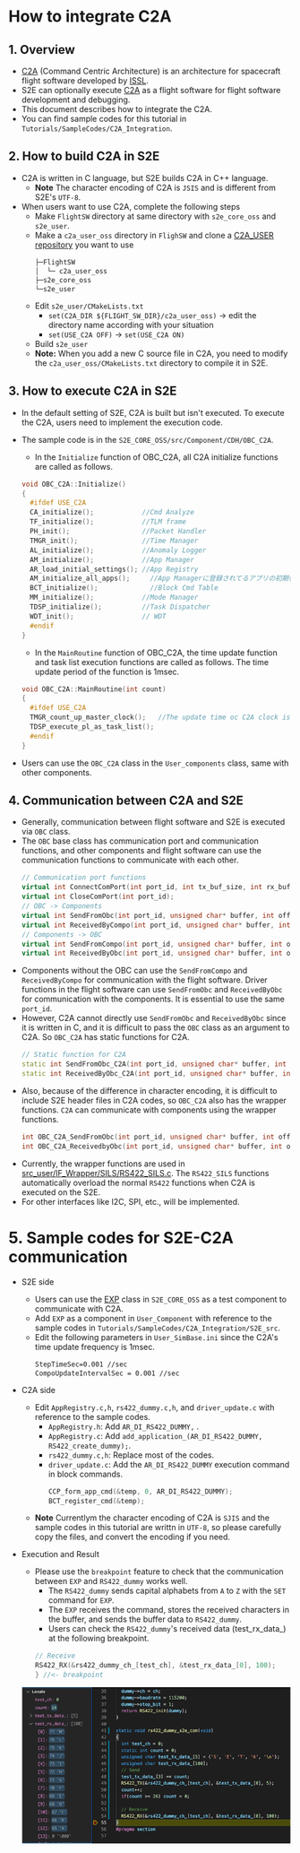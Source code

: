 # How to integrate C2A

## 1.  Overview
- [C2A](https://gitlab.com/ut_issl/c2a) (Command Centric Architecture) is an architecture for spacecraft flight software developed by [ISSL](https://www.space.t.u-tokyo.ac.jp/nlab/index.html).
- S2E can optionally execute [C2A](https://gitlab.com/ut_issl/c2a) as a flight software for flight software development and debugging.
- This document describes how to integrate the C2A.
- You can find sample codes for this tutorial in `Tutorials/SampleCodes/C2A_Integration`.

## 2. How to build C2A in S2E
- C2A is written in C language, but S2E builds C2A in C++ language.
  - **Note** The character encoding of C2A is `JSIS` and is different from S2E's `UTF-8`.
- When users want to use C2A, complete the following steps
  - Make `FlightSW` directory at same directory with `s2e_core_oss` and `s2e_user`.
  - Make a `c2a_user_oss` directory in `FlighSW` and clone a [C2A_USER repository](https://gitlab.com/ut_issl/c2a/c2a_user_oss) you want to use
    ```
    ├─FlightSW  
    │  └─ c2a_user_oss
    ├─s2e_core_oss
    └─s2e_user  
  - Edit `s2e_user/CMakeLists.txt`
    - `set(C2A_DIR ${FLIGHT_SW_DIR}/c2a_user_oss)` -> edit the directory name according with your situation
    - `set(USE_C2A OFF)` -> `set(USE_C2A ON)`
  - Build `s2e_user`
  -  **Note:** When you add a new C source file in C2A, you need to modify the `c2a_user_oss/CMakeLists.txt` directory to compile it in S2E.

## 3. How to execute C2A in S2E
- In the default setting of S2E, C2A is built but isn't executed. To execute the C2A, users need to implement the execution code.
- The sample code is in the `S2E_CORE_OSS/src/Component/CDH/OBC_C2A`.
  - In the `Initialize` function of OBC_C2A, all C2A initialize functions are called as follows.
  ``` cpp
  void OBC_C2A::Initialize()
  {
    #ifdef USE_C2A
    CA_initialize();            //Cmd Analyze
    TF_initialize();            //TLM frame
    PH_init();                  //Packet Handler
    TMGR_init();                //Time Manager
    AL_initialize();            //Anomaly Logger
    AM_initialize();            //App Manager
    AR_load_initial_settings();	//App Registry
    AM_initialize_all_apps();	  //App Managerに登録されてるアプリの初期化
    BCT_initialize();	          //Block Cmd Table
    MM_initialize();            //Mode Manager
    TDSP_initialize();          //Task Dispatcher
    WDT_init();                 // WDT
    #endif
  }
  ```
  - In the `MainRoutine` function of OBC_C2A, the time update function and task list execution functions are called as follows. The time update period of the function is 1msec.
  ``` cpp
  void OBC_C2A::MainRoutine(int count)
  {
    #ifdef USE_C2A
    TMGR_count_up_master_clock();   //The update time oc C2A clock is 1msec
    TDSP_execute_pl_as_task_list();
    #endif
  }
  ```

- Users can use the `OBC_C2A` class in the `User_components` class, same with other components.


## 4. Communication between C2A and S2E
- Generally, communication between flight software and S2E is executed via `OBC` class.
- The `OBC` base class has communication port and communication functions, and other components and flight software can use the communication functions to communicate with each other.
  ```cpp
  // Communication port functions
  virtual int ConnectComPort(int port_id, int tx_buf_size, int rx_buf_size);
  virtual int CloseComPort(int port_id);
  // OBC -> Components
  virtual int SendFromObc(int port_id, unsigned char* buffer, int offset, int count);
  virtual int ReceivedByCompo(int port_id, unsigned char* buffer, int offset, int count);
  // Components -> OBC
  virtual int SendFromCompo(int port_id, unsigned char* buffer, int offset, int count);
  virtual int ReceivedByObc(int port_id, unsigned char* buffer, int offset, int count);
  ```
- Components without the OBC can use the `SendFromCompo` and `ReceivedByCompo` for communication with the flight software. Driver functions in the flight software can use `SendFromObc` and `ReceivedByObc` for communication with the components. It is essential to use the same `port_id`.
- However, C2A cannot directly use `SendFromObc` and `ReceivedByObc` since it is written in C, and it is difficult to pass the `OBC` class as an argument to C2A. So `OBC_C2A` has static functions for C2A. 
  ```cpp
  // Static function for C2A
  static int SendFromObc_C2A(int port_id, unsigned char* buffer, int offset, int count);
  static int ReceivedByObc_C2A(int port_id, unsigned char* buffer, int offset, int count);
  ```
- Also, because of the difference in character encoding, it is difficult to include S2E header files in C2A codes, so `OBC_C2A` also has the wrapper functions. `C2A` can communicate with components using the wrapper functions.
  ```cpp
  int OBC_C2A_SendFromObc(int port_id, unsigned char* buffer, int offset, int count);
  int OBC_C2A_ReceivedbyObc(int port_id, unsigned char* buffer, int offset, int count);
  ```
- Currently, the wrapper functions are used in [src_user/IF_Wrapper/SILS/RS422_SILS.c](https://gitlab.com/ut_issl/c2a/c2a_user_oss/-/blob/develop/SH7254R_C2A/src_user/IF_Wrapper/SILS/RS422_SILS.c). The `RS422_SILS` functions automatically overload the normal `RS422` functions when C2A is executed on the S2E.
- For other interfaces like I2C, SPI, etc., will be implemented.

# 5. Sample codes for S2E-C2A communication
- S2E side
  - Users can use the [EXP](https://gitlab.com/ut_issl/s2e/s2e_core_oss/-/blob/develop/src/Component/Abstract/EXP.h) class in `S2E_CORE_OSS` as a test component to communicate with C2A.
  - Add `EXP` as a component in `User_Component` with reference to the sample codes in `Tutorials/SampleCodes/C2A_Integration/S2E_src`.
  - Edit the following parameters in `User_SimBase.ini` since the C2A's time update frequency is 1msec.
    ```
    StepTimeSec=0.001 //sec
    CompoUpdateIntervalSec = 0.001 //sec 
    ```
- C2A side
  - Edit `AppRegistry.c,h`, `rs422_dummy.c,h`, and `driver_update.c` with reference to the sample codes.
    - `AppRegistry.h`: Add `AR_DI_RS422_DUMMY,` .
    - `AppRegistry.c`: Add `add_application_(AR_DI_RS422_DUMMY, RS422_create_dummy);`. 
    - `rs422_dummy.c,h`: Replace most of the codes.
    - `driver_update.c`: Add the `AR_DI_RS422_DUMMY` execution command in block commands.
      ```cpp
      CCP_form_app_cmd(&temp, 0, AR_DI_RS422_DUMMY);
      BCT_register_cmd(&temp); 
      ```
  - **Note** Currentlym the character encoding of C2A is `SJIS` and the sample codes in this tutorial are writtn in `UTF-8`, so please carefully copy the files, and convert the encoding if you need.
- Execution and Result
  - Please use the `breakpoint` feature to check that the communication between `EXP` and `RS422_dummy` works well.
    - The `RS422_dummy` sends capital alphabets from `A` to `Z` with the `SET` command for `EXP`.
    - The `EXP` receives the command, stores the received characters in the buffer, and sends the buffer data to `RS422_dummy`.
    - Users can check the `RS422_dummy`'s received data (test_rx_data_) at the following breakpoint.
    ```c
    // Receive
    RS422_RX(&rs422_dummy_ch_[test_ch], &test_rx_data_[0], 100);
    } //<- breakpoint
    ``` 
  
  <img src="./figs/C2aCommunicationConfirmation.png" alt="C2aCommunicationConfirmation" style="zoom: 100%;" />

